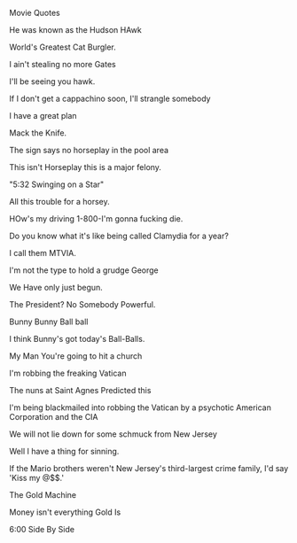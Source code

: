 Movie Quotes

He was known as the Hudson HAwk

World's Greatest Cat Burgler.

I ain't stealing no more Gates

I'll be seeing you hawk. 

If I don't get a cappachino soon, I'll strangle somebody
 
I have a great plan

Mack the Knife. 

The sign says no horseplay in the pool area

This isn't Horseplay this is a major felony.


"5:32 Swinging on a Star"

All this trouble for a horsey. 

HOw's my driving  1-800-I'm gonna fucking die.

Do you know what it's like being called Clamydia for a year?

I call them MTVIA.

I'm not the type to hold a grudge George

We Have only just begun.

The President?  No Somebody Powerful. 

Bunny Bunny Ball ball 

I think Bunny's got today's Ball-Balls.

My Man You're going to hit a church

I'm robbing the freaking Vatican

The nuns at Saint Agnes Predicted this

I'm being blackmailed into robbing the Vatican by a psychotic American Corporation and the CIA

We will not lie down for some schmuck from New Jersey

Well I have a thing for sinning.

If the Mario brothers weren't New Jersey's third-largest crime family, I'd say 'Kiss my @$$.'

The Gold Machine

Money isn't everything Gold Is 

6:00 Side By Side
